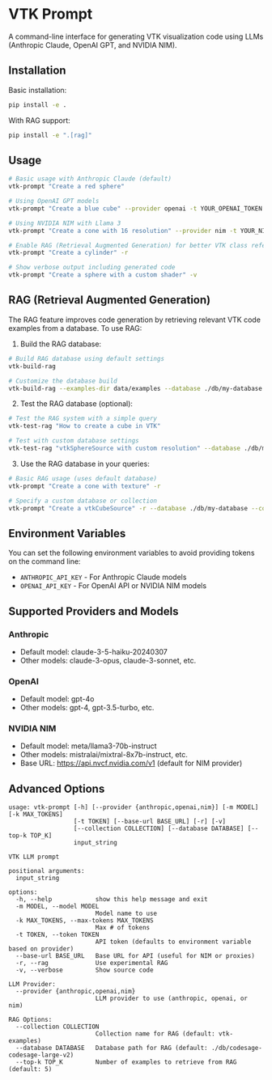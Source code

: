 # VTK Prompt

A command-line interface for generating VTK visualization code using LLMs (Anthropic Claude, OpenAI GPT, and NVIDIA NIM).

## Installation

Basic installation:
```bash
pip install -e .
```

With RAG support:
```bash
pip install -e ".[rag]"
```

## Usage

```bash
# Basic usage with Anthropic Claude (default)
vtk-prompt "Create a red sphere"

# Using OpenAI GPT models
vtk-prompt "Create a blue cube" --provider openai -t YOUR_OPENAI_TOKEN

# Using NVIDIA NIM with Llama 3
vtk-prompt "Create a cone with 16 resolution" --provider nim -t YOUR_NIM_TOKEN

# Enable RAG (Retrieval Augmented Generation) for better VTK class references
vtk-prompt "Create a cylinder" -r

# Show verbose output including generated code
vtk-prompt "Create a sphere with a custom shader" -v
```

## RAG (Retrieval Augmented Generation)

The RAG feature improves code generation by retrieving relevant VTK code examples from a database. To use RAG:

1. Build the RAG database:
```bash
# Build RAG database using default settings
vtk-build-rag

# Customize the database build
vtk-build-rag --examples-dir data/examples --database ./db/my-database --collection-name vtk-examples
```

2. Test the RAG database (optional):
```bash
# Test the RAG system with a simple query
vtk-test-rag "How to create a cube in VTK"

# Test with custom database settings
vtk-test-rag "vtkSphereSource with custom resolution" --database ./db/my-database --collection my-collection
```

3. Use the RAG database in your queries:
```bash
# Basic RAG usage (uses default database)
vtk-prompt "Create a cone with texture" -r

# Specify a custom database or collection
vtk-prompt "Create a vtkCubeSource" -r --database ./db/my-database --collection my-collection
```

## Environment Variables

You can set the following environment variables to avoid providing tokens on the command line:
- `ANTHROPIC_API_KEY` - For Anthropic Claude models
- `OPENAI_API_KEY` - For OpenAI API or NVIDIA NIM models

## Supported Providers and Models

### Anthropic
- Default model: claude-3-5-haiku-20240307
- Other models: claude-3-opus, claude-3-sonnet, etc.

### OpenAI 
- Default model: gpt-4o
- Other models: gpt-4, gpt-3.5-turbo, etc.

### NVIDIA NIM
- Default model: meta/llama3-70b-instruct
- Other models: mistralai/mixtral-8x7b-instruct, etc.
- Base URL: https://api.nvcf.nvidia.com/v1 (default for NIM provider)

## Advanced Options

```
usage: vtk-prompt [-h] [--provider {anthropic,openai,nim}] [-m MODEL] [-k MAX_TOKENS]
                  [-t TOKEN] [--base-url BASE_URL] [-r] [-v]
                  [--collection COLLECTION] [--database DATABASE] [--top-k TOP_K]
                  input_string

VTK LLM prompt

positional arguments:
  input_string

options:
  -h, --help            show this help message and exit
  -m MODEL, --model MODEL
                        Model name to use
  -k MAX_TOKENS, --max-tokens MAX_TOKENS
                        Max # of tokens
  -t TOKEN, --token TOKEN
                        API token (defaults to environment variable based on provider)
  --base-url BASE_URL   Base URL for API (useful for NIM or proxies)
  -r, --rag             Use experimental RAG
  -v, --verbose         Show source code

LLM Provider:
  --provider {anthropic,openai,nim}
                        LLM provider to use (anthropic, openai, or nim)

RAG Options:
  --collection COLLECTION
                        Collection name for RAG (default: vtk-examples)
  --database DATABASE   Database path for RAG (default: ./db/codesage-codesage-large-v2)
  --top-k TOP_K         Number of examples to retrieve from RAG (default: 5)
```